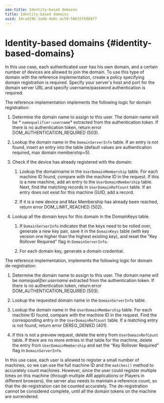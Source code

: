 ```yaml
---
seo-title: Identity-based domains
title: Identity-based domains
uuid: 34cad19b-1adb-4e0c-ac59-50632f6988f7
---
```


# Identity-based domains {#identity-based-domains}

In this use case, each authenticated user has his own domain, and a certain number of devices are allowed to join the domain. To use this type of domain with the reference implementation, create a policy specifying domain registration is required. Specify your server's host and port for the domain server URL and specify username/password authentication is required.

The reference implementation implements the following logic for domain registration:

1. Determine the domain name to assign to this user. The domain name will be * `namequalifier:username`* extracted from the authentication token. If there is no authentication token, return error DOM_AUTHENTICATION_REQUIRED (503). 
1. Lookup the domain name in the `DomainServerInfo` table. If an entry is not found, insert an entry into the table (default values are authentication required, max domain membership=5). 
1. Check if the device has already registered with the domain:

    1. Lookup the domainname in the `UserDomainMembership` table. For each machine ID found, compare with the machine ID in the request. If this is a new machine, add an entry to the `UserDomainMembership` table. Next, find the matching records in `UserDomainRefCount` table. If an entry does not exist for this machine GUID, add a record. 
    
    1. If it is a new device and Max Membership has already been reached, return error DOM_LIMIT_REACHED (502).

1. Lookup all the domain keys for this domain in the DomainKeys table.

    1. If `DomainServerInfo` indicates that the keys need to be rolled over, generate a new key pair, save it in the `DomainKeys` table (with key version one higher than the highest existing key), and reset the “Key Rollover Required” flag in `DomainServerInfo`. 
    
    1. For each domain key, generate a domain credential.

The reference implementation, implements the following logic for domain de-registration:

1. Determine the domain name to assign to this user. The domain name will be *namequalifier:username* extracted from the authentication token. If there is no authentication token, return error DOM_AUTHENTICATION_REQUIRED (503). 
1. Lookup the requested domain name in the `DomainServerInfo` table. 
1. Lookup the domain name in the `UserDomainMembership` table. For each machine ID found, compare with the machine ID in the request. Find the corresponding entry in the `UserDomainRefCount` table. If a matching entry is not found, return error DEREG_DENIED (401). 

1. If this is not a preview request, delete the entry from `UserDomainRefCount` table. If there are no more entries in that table for the machine, delete the entry from `UserDomainMembership` and set the “Key Rollover Required” flag in `DomainServerInfo`.

In this use case, each user is allowed to register a small number of machines, so we can use the full machine ID and the `matches()` method to accurately count machines. However, since the user could register multiple times on this machine (through multiple AIR applications or Players in different browsers), the server also needs to maintain a reference count, so that the de-registration can be counted accurately. The de-registration cannot be considered complete, until all the domain tokens on the machine are surrendered. 
